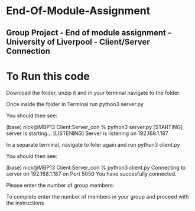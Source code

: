 # End-Of-Module-Assignment
Group Project - End of module assignment - University of Liverpool - Client/Server Connection
-
# To Run this code 
Download the folder, unzip it and in your terminal navigate to the folder.

Once inside the folder in Terminal run python3 server.py

You should then see:

(base) nick@MBP13 Client:Server_con % python3 server.py
[STARTING] server is starting...
[LISTENING] Server is listening on 192.168.1.187

In a separate terminal, navigate to foler again and run python3 client.py

You should then see:

(base) nick@MBP13 Client:Server_con % python3 client.py
Connecting to server on 192.168.1.187 on Port 5050 
You have succesfully connected.

Please enter the number of group members: 

To complete enter the number of members in your group and proceed with the instructions
